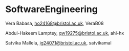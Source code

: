 # SoftwareEngineering

Vera Babasa, ho24168@bristol.ac.uk, VeraB08


Abdul-Hakeem Lamptey, qw19275@bristol.ac.uk, ahl-hx


Satvika Mallela, ig24071@bristol.ac.uk, satvikamal